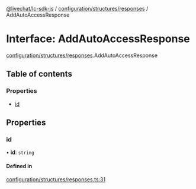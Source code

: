 [@livechat/lc-sdk-js](../README.md) / [configuration/structures/responses](../modules/configuration_structures_responses.md) / AddAutoAccessResponse

# Interface: AddAutoAccessResponse

[configuration/structures/responses](../modules/configuration_structures_responses.md).AddAutoAccessResponse

## Table of contents

### Properties

- [id](configuration_structures_responses.AddAutoAccessResponse.md#id)

## Properties

### id

• **id**: `string`

#### Defined in

[configuration/structures/responses.ts:31](https://github.com/livechat/lc-sdk-js/blob/10347df/src/configuration/structures/responses.ts#L31)
